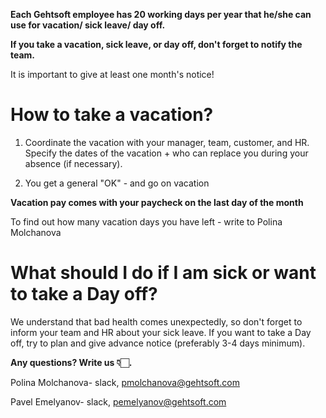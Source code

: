 **Each Gehtsoft employee has 20 working days per year that he/she can use for vacation/ sick leave/ day off.**
>
**If you take a vacation, sick leave, or day off, don't forget to notify the team.** 

It is important to give at least one month's notice!

# How to take a vacation?

1. Coordinate the vacation with your manager, team, customer, and HR. Specify the dates of the vacation + who can replace you during your absence (if necessary).
>
2.  You get a general "OK" - and go on vacation 

**Vacation pay comes with your paycheck on the last day of the month**
>
To find out how many vacation days you have left - write to Polina Molchanova


# What should I do if I am sick or want to take a Day off?

We understand that bad health comes unexpectedly, so don't forget to inform your team and HR about your sick leave. 
If you want to take a Day off, try to plan and give advance notice (preferably 3-4 days minimum). 

**Any questions? Write us 👇🏻.**

Polina Molchanova- slack, pmolchanova@gehtsoft.com
>
Pavel Emelyanov- slack, pemelyanov@gehtsoft.com
